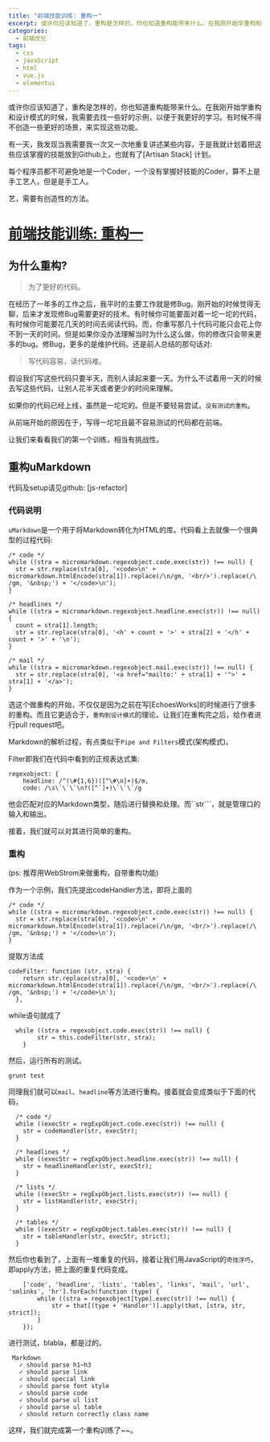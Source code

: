 ```yaml
---
title: "前端技能训练: 重构一"
excerpt: 或许你应该知道了，重构是怎样的，你也知道重构能带来什么。在我刚开始学重构和设计模式的时候，我需要去找一些好的示例，以便于我更好的学习。有时候不得不创造一些更好的场景，来实现这些功能。有一天，我发现当我需要我一次又一次地重复讲述某些内容，于是我就计划着把这些应该掌握的技能放到Github上，也就有了[Artisan Stack] 计划。每个程序员都不可避免地是一个Coder，一个没有掌握好技能的Coder，算不上是手艺人，但是是手工人。艺，需要有创造性的方法。
categories:
  - 前端优化
tags:
  - css
  - javaScript
  - html
  - vue.js
  - elementui
---
```

或许你应该知道了，重构是怎样的，你也知道重构能带来什么。在我刚开始学重构和设计模式的时候，我需要去找一些好的示例，以便于我更好的学习。有时候不得不创造一些更好的场景，来实现这些功能。

有一天，我发现当我需要我一次又一次地重复讲述某些内容，于是我就计划着把这些应该掌握的技能放到Github上，也就有了[Artisan Stack] 计划。

每个程序员都不可避免地是一个Coder，一个没有掌握好技能的Coder，算不上是手工艺人，但是是手工人。

艺，需要有创造性的方法。

# [前端技能训练: 重构一]()

## 为什么重构?

> 为了更好的代码。

在经历了一年多的工作之后，我平时的主要工作就是修Bug。刚开始的时候觉得无聊，后来才发现修Bug需要更好的技术。有时候你可能要面对着一坨一坨的代码，有时候你可能要花几天的时间去阅读代码。而，你重写那几十代码可能只会花上你不到一天的时间。但是如果你没办法理解当时为什么这么做，你的修改只会带来更多的bug。修Bug，更多的是维护代码。还是前人总结的那句话对:

> 写代码容易，读代码难。

假设我们写这些代码只要半天，而别人读起来要一天。为什么不试着用一天的时候去写这些代码，让别人花半天或者更少的时间来理解。

如果你的代码已经上线，虽然是一坨坨的。但是不要轻易尝试，`没有测试的重构`。

从前端开始的原因在于，写得一坨坨且最不容易测试的代码都在前端。

让我们来看看我们的第一个训练，相当有挑战性。

## 重构uMarkdown

代码及setup请见github: [js-refactor]

### 代码说明

`uMarkdown`是一个用于将Markdown转化为HTML的库。代码看上去就像一个很典型的过程代码:

    /* code */
    while ((stra = micromarkdown.regexobject.code.exec(str)) !== null) {
      str = str.replace(stra[0], '<code>\n' + micromarkdown.htmlEncode(stra[1]).replace(/\n/gm, '<br/>').replace(/\ /gm, '&nbsp;') + '</code>\n');
    }
    
    /* headlines */
    while ((stra = micromarkdown.regexobject.headline.exec(str)) !== null) {
      count = stra[1].length;
      str = str.replace(stra[0], '<h' + count + '>' + stra[2] + '</h' + count + '>' + '\n');
    }
    
    /* mail */
    while ((stra = micromarkdown.regexobject.mail.exec(str)) !== null) {
      str = str.replace(stra[0], '<a href="mailto:' + stra[1] + '">' + stra[1] + '</a>');
    }

选这个做重构的开始，不仅仅是因为之前在写[EchoesWorks]的时候进行了很多的重构。而且它更适合于，`重构到设计模式`的理论。让我们在重构完之后，给作者进行pull request吧。

Markdown的解析过程，有点类似于`Pipe and Filters`模式(架构模式)。

Filter即我们在代码中看到的正规表达式集:

    regexobject: {
        headline: /^(\#{1,6})([^\#\n]+)$/m,
        code: /\s\`\`\`\n?([^`]+)\`\`\`/g

他会匹配对应的Markdown类型，随后进行替换和处理。而``str```，就是管理口的输入和输出。

接着，我们就可以对其进行简单的重构。

### 重构

(ps: 推荐用WebStrom来做重构，自带重构功能)

作为一个示例，我们先提出codeHandler方法，即将上面的

    /* code */
    while ((stra = micromarkdown.regexobject.code.exec(str)) !== null) {
      str = str.replace(stra[0], '<code>\n' + micromarkdown.htmlEncode(stra[1]).replace(/\n/gm, '<br/>').replace(/\ /gm, '&nbsp;') + '</code>\n');
    }

提取方法成

    codeFilter: function (str, stra) {
        return str.replace(stra[0], '<code>\n' + micromarkdown.htmlEncode(stra[1]).replace(/\n/gm, '<br/>').replace(/\ /gm, '&nbsp;') + '</code>\n');
      },

while语句就成了

      while ((stra = regexobject.code.exec(str)) !== null) {
            str = this.codeFilter(str, stra);
        }

然后，运行所有的测试。

    grunt test

同理我们就可以`mail`、`headline`等方法进行重构。接着就会变成类似于下面的代码，

      /* code */
      while ((execStr = regExpObject.code.exec(str)) !== null) {
        str = codeHandler(str, execStr);
      }
    
      /* headlines */
      while ((execStr = regExpObject.headline.exec(str)) !== null) {
        str = headlineHandler(str, execStr);
      }
    
      /* lists */
      while ((execStr = regExpObject.lists.exec(str)) !== null) {
        str = listHandler(str, execStr);
      }
    
      /* tables */
      while ((execStr = regExpObject.tables.exec(str)) !== null) {
        str = tableHandler(str, execStr, strict);
      }

然后你也看到了，上面有一堆重复的代码，接着让我们用JavaScript的`奇技浮巧`，即apply方法，把上面的重复代码变成。

        ['code', 'headline', 'lists', 'tables', 'links', 'mail', 'url', 'smlinks', 'hr'].forEach(function (type) {
            while ((stra = regexobject[type].exec(str)) !== null) {
                str = that[(type + 'Handler')].apply(that, [stra, str, strict]);
            }
        });

进行测试，blabla，都是过的。

     Markdown
       ✓ should parse h1~h3
       ✓ should parse link
       ✓ should special link
       ✓ should parse font style
       ✓ should parse code
       ✓ should parse ul list
       ✓ should parse ul table
       ✓ should return correctly class name

这样，我们就完成第一个重构训练了~~。
